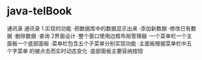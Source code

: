 # java-telBook
通讯录
通讯录
1.实现的功能
	·把数据库中的数据显示出来
	·添加新数据
	·修改已有数据
	·删除数据
	·查询
2界面设计
	·整个窗口使用边框布局管理器
	·一个菜单栏一个主面板一个底部面板
	·菜单栏包含五个子菜单分别实现功能
	·主面板根据菜单栏中五个字菜单 的被点击而实时动态变化
	·底部面板主要容纳按钮
